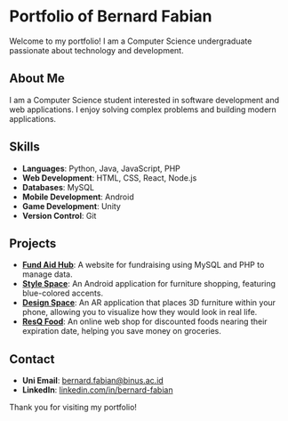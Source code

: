 # Portfolio of Bernard Fabian

Welcome to my portfolio! I am a Computer Science undergraduate passionate about technology and development.

## About Me
I am a Computer Science student interested in software development and web applications. I enjoy solving complex problems and building modern applications.

## Skills
- **Languages**: Python, Java, JavaScript, PHP
- **Web Development**: HTML, CSS, React, Node.js
- **Databases**: MySQL
- **Mobile Development**: Android
- **Game Development**: Unity
- **Version Control**: Git

## Projects
- **[Fund Aid Hub](#)**: A website for fundraising using MySQL and PHP to manage data.
- **[Style Space](#)**: An Android application for furniture shopping, featuring blue-colored accents.
- **[Design Space](#)**: An AR application that places 3D furniture within your phone, allowing you to visualize how they would look in real life.
- **[ResQ Food](#)**: An online web shop for discounted foods nearing their expiration date, helping you save money on groceries.

## Contact
- **Uni Email**: [bernard.fabian@binus.ac.id](mailto:bernard.fabian@binus.ac.id)
- **LinkedIn**: [linkedin.com/in/bernard-fabian](https://www.linkedin.com/in/bernard-fabian/)

Thank you for visiting my portfolio!
